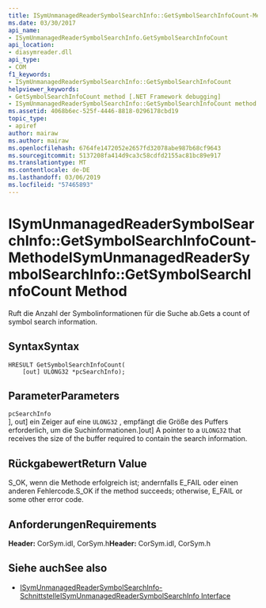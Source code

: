 ```yaml
---
title: ISymUnmanagedReaderSymbolSearchInfo::GetSymbolSearchInfoCount-Methode
ms.date: 03/30/2017
api_name:
- ISymUnmanagedReaderSymbolSearchInfo.GetSymbolSearchInfoCount
api_location:
- diasymreader.dll
api_type:
- COM
f1_keywords:
- ISymUnmanagedReaderSymbolSearchInfo::GetSymbolSearchInfoCount
helpviewer_keywords:
- GetSymbolSearchInfoCount method [.NET Framework debugging]
- ISymUnmanagedReaderSymbolSearchInfo::GetSymbolSearchInfoCount method [.NET Framework debugging]
ms.assetid: 4068b6ec-525f-4446-8818-0296178cbd19
topic_type:
- apiref
author: mairaw
ms.author: mairaw
ms.openlocfilehash: 6764fe1472052e2657fd32078abe987b68cf9643
ms.sourcegitcommit: 5137208fa414d9ca3c58cdfd2155ac81bc89e917
ms.translationtype: MT
ms.contentlocale: de-DE
ms.lasthandoff: 03/06/2019
ms.locfileid: "57465893"
---
```

# <a name="isymunmanagedreadersymbolsearchinfogetsymbolsearchinfocount-method"></a><span data-ttu-id="04f13-102">ISymUnmanagedReaderSymbolSearchInfo::GetSymbolSearchInfoCount-Methode</span><span class="sxs-lookup"><span data-stu-id="04f13-102">ISymUnmanagedReaderSymbolSearchInfo::GetSymbolSearchInfoCount Method</span></span>
<span data-ttu-id="04f13-103">Ruft die Anzahl der Symbolinformationen für die Suche ab.</span><span class="sxs-lookup"><span data-stu-id="04f13-103">Gets a count of symbol search information.</span></span>  
  
## <a name="syntax"></a><span data-ttu-id="04f13-104">Syntax</span><span class="sxs-lookup"><span data-stu-id="04f13-104">Syntax</span></span>  
  
```  
HRESULT GetSymbolSearchInfoCount(  
    [out] ULONG32 *pcSearchInfo);  
```  
  
## <a name="parameters"></a><span data-ttu-id="04f13-105">Parameter</span><span class="sxs-lookup"><span data-stu-id="04f13-105">Parameters</span></span>  
 `pcSearchInfo`  
 <span data-ttu-id="04f13-106">], out] ein Zeiger auf eine `ULONG32` , empfängt die Größe des Puffers erforderlich, um die Suchinformationen.</span><span class="sxs-lookup"><span data-stu-id="04f13-106">]out] A pointer to a `ULONG32` that receives the size of the buffer required to contain the search information.</span></span>  
  
## <a name="return-value"></a><span data-ttu-id="04f13-107">Rückgabewert</span><span class="sxs-lookup"><span data-stu-id="04f13-107">Return Value</span></span>  
 <span data-ttu-id="04f13-108">S_OK, wenn die Methode erfolgreich ist; andernfalls E_FAIL oder einen anderen Fehlercode.</span><span class="sxs-lookup"><span data-stu-id="04f13-108">S_OK if the method succeeds; otherwise, E_FAIL or some other error code.</span></span>  
  
## <a name="requirements"></a><span data-ttu-id="04f13-109">Anforderungen</span><span class="sxs-lookup"><span data-stu-id="04f13-109">Requirements</span></span>  
 <span data-ttu-id="04f13-110">**Header:** CorSym.idl, CorSym.h</span><span class="sxs-lookup"><span data-stu-id="04f13-110">**Header:** CorSym.idl, CorSym.h</span></span>  
  
## <a name="see-also"></a><span data-ttu-id="04f13-111">Siehe auch</span><span class="sxs-lookup"><span data-stu-id="04f13-111">See also</span></span>
- [<span data-ttu-id="04f13-112">ISymUnmanagedReaderSymbolSearchInfo-Schnittstelle</span><span class="sxs-lookup"><span data-stu-id="04f13-112">ISymUnmanagedReaderSymbolSearchInfo Interface</span></span>](../../../../docs/framework/unmanaged-api/diagnostics/isymunmanagedreadersymbolsearchinfo-interface.md)
